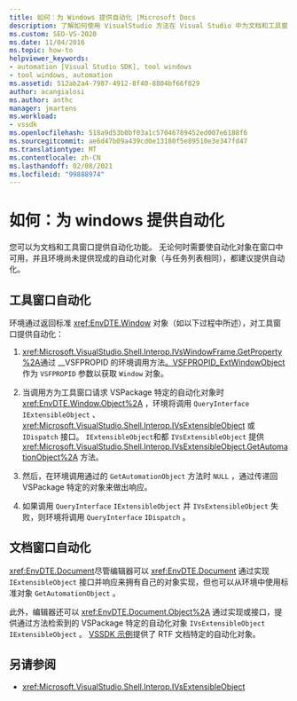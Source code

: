 ```yaml
---
title: 如何：为 Windows 提供自动化 |Microsoft Docs
description: 了解如何使用 VisualStudio 方法在 Visual Studio 中为文档和工具窗口提供自动化。
ms.custom: SEO-VS-2020
ms.date: 11/04/2016
ms.topic: how-to
helpviewer_keywords:
- automation [Visual Studio SDK], tool windows
- tool windows, automation
ms.assetid: 512ab2a4-7987-4912-8f40-8804bf66f829
author: acangialosi
ms.author: anthc
manager: jmartens
ms.workload:
- vssdk
ms.openlocfilehash: 518a9d53b0bf03a1c57046789452ed007e6188f6
ms.sourcegitcommit: ae6d47b09a439cd0e13180f5e89510e3e347fd47
ms.translationtype: MT
ms.contentlocale: zh-CN
ms.lasthandoff: 02/08/2021
ms.locfileid: "99888974"
---
```

# <a name="how-to-provide-automation-for-windows"></a>如何：为 windows 提供自动化

您可以为文档和工具窗口提供自动化功能。 无论何时需要使自动化对象在窗口中可用，并且环境尚未提供现成的自动化对象（与任务列表相同），都建议提供自动化。

## <a name="automation-for-tool-windows"></a>工具窗口自动化

环境通过返回标准 <xref:EnvDTE.Window> 对象（如以下过程中所述），对工具窗口提供自动化：

1. <xref:Microsoft.VisualStudio.Shell.Interop.IVsWindowFrame.GetProperty%2A>通过 __VSFPROPID 的环境调用方法[。VSFPROPID_ExtWindowObject](<xref:Microsoft.VisualStudio.Shell.Interop.__VSFPROPID.VSFPROPID_ExtWindowObject>)作为 `VSFPROPID` 参数以获取 `Window` 对象。

2. 当调用方为工具窗口请求 VSPackage 特定的自动化对象时 <xref:EnvDTE.Window.Object%2A> ，环境将调用 `QueryInterface` `IExtensibleObject` 、 <xref:Microsoft.VisualStudio.Shell.Interop.IVsExtensibleObject> 或 `IDispatch` 接口。 `IExtensibleObject`和都 `IVsExtensibleObject` 提供 <xref:Microsoft.VisualStudio.Shell.Interop.IVsExtensibleObject.GetAutomationObject%2A> 方法。

3. 然后，在环境调用通过的 `GetAutomationObject` 方法时 `NULL` ，通过传递回 VSPackage 特定的对象来做出响应。

4. 如果调用 `QueryInterface` `IExtensibleObject` 并 `IVsExtensibleObject` 失败，则环境将调用 `QueryInterface` `IDispatch` 。

## <a name="automation-for-document-windows"></a>文档窗口自动化

<xref:EnvDTE.Document>尽管编辑器可以 <xref:EnvDTE.Document> 通过实现 `IExtensibleObject` 接口并响应来拥有自己的对象实现，但也可以从环境中使用标准对象 `GetAutomationObject` 。

此外，编辑器还可以 <xref:EnvDTE.Document.Object%2A> 通过实现或接口，提供通过方法检索到的 VSPackage 特定的自动化对象 `IVsExtensibleObject` `IExtensibleObject` 。 [VSSDK 示例](https://github.com/Microsoft/VSSDK-Extensibility-Samples)提供了 RTF 文档特定的自动化对象。

## <a name="see-also"></a>另请参阅

- <xref:Microsoft.VisualStudio.Shell.Interop.IVsExtensibleObject>
